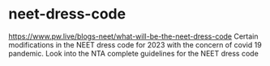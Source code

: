 # neet-dress-code
https://www.pw.live/blogs-neet/what-will-be-the-neet-dress-code Certain modifications in the NEET dress code for 2023 with the concern of covid 19 pandemic. Look into the NTA complete guidelines for the NEET dress code
